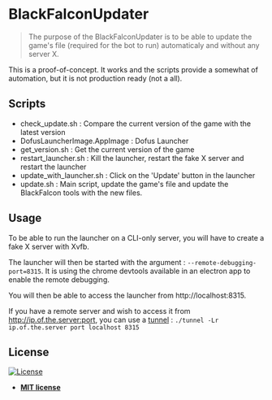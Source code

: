 # BlackFalconUpdater

> The purpose of the BlackFalconUpdater is to be able to update the game's file (required for the bot to run) automaticaly and without any server X.

This is a proof-of-concept. It works and the scripts provide a somewhat of automation, but it is not production ready (not a all).

## Scripts

- check_update.sh : Compare the current version of the game with the latest version
- DofusLauncherImage.AppImage : Dofus Launcher
- get_version.sh : Get the current version of the game
- restart_launcher.sh : Kill the launcher, restart the fake X server and restart the launcher
- update_with_launcher.sh : Click on the 'Update' button in the launcher
- update.sh : Main script, update the game's file and update the BlackFalcon tools with the new files.

## Usage

To be able to run the launcher on a CLI-only server, you will have to create a fake X server with Xvfb.

The launcher will then be started with the argument : `--remote-debugging-port=8315`. 
It is using the chrome devtools available in an electron app to enable the remote debugging.

You will then be able to access the launcher from http://localhost:8315.

If you have a remote server and wish to access it from http://ip.of.the.server:port, you can use a [tunnel](https://www.cri.ensmp.fr/~coelho/tunnel.c) : `./tunnel -Lr ip.of.the.server port localhost 8315`

## License

[![License](http://img.shields.io/:license-mit-blue.svg?style=flat-square)](http://badges.mit-license.org)

- **[MIT license](http://opensource.org/licenses/mit-license.php)**
